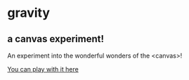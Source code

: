 # gravity

## a canvas experiment!

An experiment into the wonderful wonders of the &lt;canvas&gt;!  

[You can play with it here](https://nicojones.github.io/canvas-gravity/)